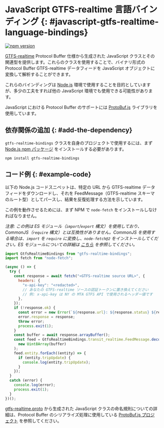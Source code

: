 # JavaScript GTFS-realtime 言語バインディング {: #javascript-gtfs-realtime-language-bindings}


[![npm version](https://badge.fury.io/js/gtfs-realtime-bindings.svg)](http://badge.fury.io/js/gtfs-realtime-bindings)

[GTFS-realtime](https://github.com/google/transit/tree/master/gtfs-realtime) Protocol Buffer 仕様から生成された JavaScript クラスとその関連型を提供します。これらのクラスを使用することで、バイナリ形式の Protocol Buffer GTFS-realtime データフィードを JavaScript オブジェクトに変換して解析することができます。

これらのバインディングは [Node.js](http://nodejs.org/) 環境で使用することを目的としていますが、多少の工夫をすれば他の JavaScript 環境でも使用できる可能性があります。

JavaScript における Protocol Buffer のサポートには [ProtoBuf.js](https://github.com/dcodeIO/ProtoBuf.js) ライブラリを使用しています。

## 依存関係の追加 {: #add-the-dependency}

`gtfs-realtime-bindings` クラスを自身のプロジェクトで使用するには、まず [Node.js npm パッケージ](https://www.npmjs.com/package/gtfs-realtime-bindings) をインストールする必要があります。

```
npm install gtfs-realtime-bindings
```

## コード例 {: #example-code}

以下の Node.js コードスニペットは、特定の URL から GTFS-realtime データフィードをダウンロードし、それを FeedMessage（GTFS-realtime スキーマのルート型）としてパースし、結果を反復処理する方法を示しています。

この例を動作させるためには、まず NPM で `node-fetch` をインストールしなければなりません。

_注意: この例は ES モジュール（`import`/`export` 構文）を使用しており、CommonJS（`require` 構文）とは互換性がありません。CommonJS を使用する場合は、`import` を `require` に変換し、`node-fetch@2` をインストールしてください。ES モジュールについての詳細は [こちら](https://nodejs.org/api/esm.html) を参照してください。_

```javascript
import GtfsRealtimeBindings from "gtfs-realtime-bindings";
import fetch from "node-fetch";

(async () => {
  try {
    const response = await fetch("<GTFS-realtime source URL>", {
      headers: {
        "x-api-key": "<redacted>",
        // あなたの GTFS-realtime ソースの認証トークンに置き換えてください
        // 例: x-api-key は NY の MTA GTFS API で使用されるヘッダー値です
      },
    });
    if (!response.ok) {
      const error = new Error(`${response.url}: ${response.status} ${response.statusText}`);
      error.response = response;
      throw error;
      process.exit(1);
    }
    const buffer = await response.arrayBuffer();
    const feed = GtfsRealtimeBindings.transit_realtime.FeedMessage.decode(
      new Uint8Array(buffer)
    );
    feed.entity.forEach((entity) => {
      if (entity.tripUpdate) {
        console.log(entity.tripUpdate);
      }
    });
  }
  catch (error) {
    console.log(error);
    process.exit(1);
  }
})();
```

[gtfs-realtime.proto](https://github.com/google/transit/blob/master/gtfs-realtime/proto/gtfs-realtime.proto) から生成された JavaScript クラスの命名規則についての詳細は、Protocol Buffer のシリアライズ処理に使用している [ProtoBuf.js プロジェクト](https://github.com/dcodeIO/ProtoBuf.js/wiki) を参照してください。
